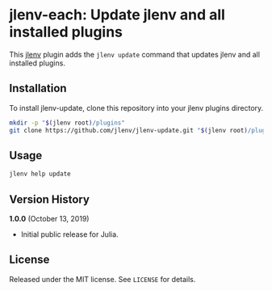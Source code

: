 # jlenv-each: Update jlenv and all installed plugins

This [jlenv](http://jlenv.github.io/jlenv) plugin adds the `jlenv update`
command that updates jlenv and all installed plugins.

## Installation

To install jlenv-update, clone this repository into your jlenv plugins directory.

```bash
mkdir -p "$(jlenv root)/plugins"
git clone https://github.com/jlenv/jlenv-update.git "$(jlenv root)/plugins/jlenv-update"
```

## Usage

```bash
jlenv help update
```

## Version History

**1.0.0** (October 13, 2019)

* Initial public release for Julia.

## License

Released under the MIT license. See `LICENSE` for details.
